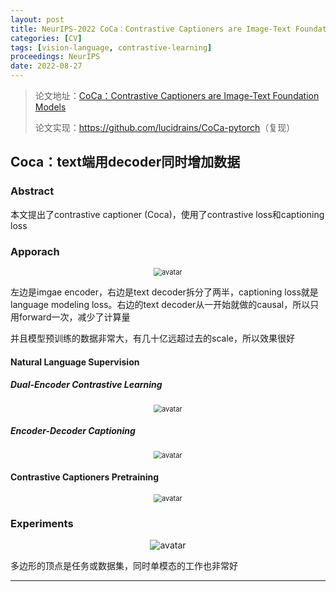 ```yaml
---
layout: post
title: NeurIPS-2022 CoCa：Contrastive Captioners are Image-Text Foundation Models
categories: [CV]
tags: [vision-language, contrastive-learning]
proceedings: NeurIPS
date: 2022-08-27
---
```



> 论文地址：[CoCa：Contrastive Captioners are Image-Text Foundation Models](https://openreview.net/forum?id=Ee277P3AYC)
>
> 论文实现：<https://github.com/lucidrains/CoCa-pytorch>（复现）

## Coca：text端用decoder同时增加数据

### Abstract

本文提出了contrastive captioner (Coca)，使用了contrastive loss和captioning loss

### Apporach

<div align="center" style="float:center"><img src="https://blog-img-1259433191.cos.ap-shanghai.myqcloud.com/Coca/fig2.png" alt="avatar" style="zoom:80%;" /></div>

左边是imgae encoder，右边是text decoder拆分了两半，captioning loss就是language modeling loss。右边的text decoder从一开始就做的causal，所以只用forward一次，减少了计算量

并且模型预训练的数据非常大，有几十亿远超过去的scale，所以效果很好

#### Natural Language Supervision

##### Dual-Encoder Contrastive Learning

<div align="center" style="float:center"><img src="https://blog-img-1259433191.cos.ap-shanghai.myqcloud.com/Coca/frm2.png" alt="avatar" style="zoom:80%;" /></div>

##### Encoder-Decoder Captioning

<div align="center" style="float:center"><img src="https://blog-img-1259433191.cos.ap-shanghai.myqcloud.com/Coca/frm3.png" alt="avatar" style="zoom:80%;" /></div>

#### Contrastive Captioners Pretraining

<div align="center" style="float:center"><img src="https://blog-img-1259433191.cos.ap-shanghai.myqcloud.com/Coca/frm4.png" alt="avatar" style="zoom:80%;" /></div>

### Experiments

<div align="center" style="float:center"><img src="https://blog-img-1259433191.cos.ap-shanghai.myqcloud.com/Coca/fig4-tab4.png" alt="avatar" style="zoom:100%;" /></div>

多边形的顶点是任务或数据集，同时单模态的工作也非常好

<HR align=left color=#987cb9 SIZE=1>